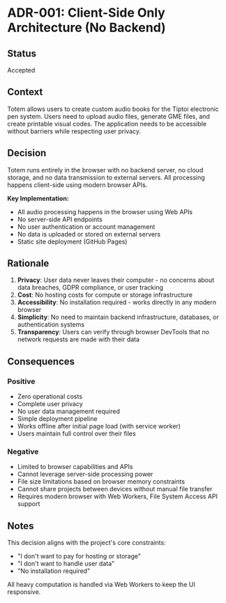 # ADR-001: Client-Side Only Architecture (No Backend)

## Status

Accepted

## Context

Totem allows users to create custom audio books for the Tiptoi electronic pen system. Users need to upload audio files, generate GME files, and create printable visual codes. The application needs to be accessible without barriers while respecting user privacy.

## Decision

Totem runs entirely in the browser with no backend server, no cloud storage, and no data transmission to external servers. All processing happens client-side using modern browser APIs.

**Key Implementation:**
- All audio processing happens in the browser using Web APIs
- No server-side API endpoints
- No user authentication or account management
- No data is uploaded or stored on external servers
- Static site deployment (GitHub Pages)

## Rationale

1. **Privacy**: User data never leaves their computer - no concerns about data breaches, GDPR compliance, or user tracking
2. **Cost**: No hosting costs for compute or storage infrastructure
3. **Accessibility**: No installation required - works directly in any modern browser
4. **Simplicity**: No need to maintain backend infrastructure, databases, or authentication systems
5. **Transparency**: Users can verify through browser DevTools that no network requests are made with their data

## Consequences

### Positive
- Zero operational costs
- Complete user privacy
- No user data management required
- Simple deployment pipeline
- Works offline after initial page load (with service worker)
- Users maintain full control over their files

### Negative
- Limited to browser capabilities and APIs
- Cannot leverage server-side processing power
- File size limitations based on browser memory constraints
- Cannot share projects between devices without manual file transfer
- Requires modern browser with Web Workers, File System Access API support

## Notes

This decision aligns with the project's core constraints:
- "I don't want to pay for hosting or storage"
- "I don't want to handle user data"
- "No installation required"

All heavy computation is handled via Web Workers to keep the UI responsive.

